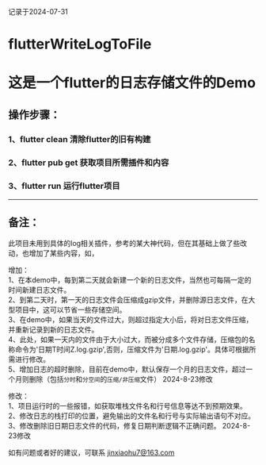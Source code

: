 记录于2024-07-31
# flutterWriteLogToFile
# 这是一个flutter的日志存储文件的Demo

## 操作步骤：
### 1、flutter clean 清除flutter的旧有构建
### 2、flutter pub get 获取项目所需插件和内容
### 3、flutter run 运行flutter项目
___
## 备注：
此项目未用到具体的log相关插件，参考的某大神代码，但在其基础上做了些改动，也增加了某些内容，如，  
  
增加：  
1、在本demo中，每到第二天就会新建一个新的日志文件，当然也可每隔一定的时间新建日志文件。  
2、到第二天时，第一天的日志文件会压缩成gzip文件，并删除源日志文件，在大型项目中，这可以节省一些存储空间。  
3、在demo中，如果当天的文件过大，则超过指定大小后，将对日志文件压缩，并重新记录到新的日志文件。  
4、此处，如果一天内的文件由于大小过大，而被分成多个文件存储，压缩包的名称命令为'日期T时间Z.log.gzip',否则，压缩文件为'日期.log.gzip'。具体可根据所需进行修改。  
5、增加日志的超时删除，目前在demo中，默认保存一个月的日志文件，超过一个月则删除（包括`分时`和`分空间`的`压缩/非压缩`文件） 2024-8-23修改

修改：  
1、项目运行时的一些报错，如获取堆栈文件名和行号信息等达不到预期效果。  
2、修改日志的栈打印的位置，避免输出的文件名和行号与实际输出语句不对应。  
3、修改删除旧日期日志文件的代码，修复日期判断逻辑不正确问题。 2024-8-23修改

如有问题或者好的建议，可联系 jinxiaohu7@163.com
